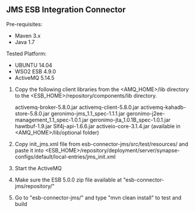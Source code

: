 ## JMS ESB Integration Connector

Pre-requisites:

 - Maven 3.x
 - Java 1.7
 
 Tested Platform:
  - UBUNTU 14.04
  - WSO2 ESB 4.9.0
  - ActiveMQ 5.14.5
  
  
1. Copy the following client libraries from the <AMQ_HOME>/lib directory to the <ESB_HOME>/repository/components/lib directory.   

   activemq-broker-5.8.0.jar
   activemq-client-5.8.0.jar
   activemq-kahadb-store-5.8.0.jar 
   geronimo-jms_1.1_spec-1.1.1.jar
   geronimo-j2ee-management_1.1_spec-1.0.1.jar
   geronimo-jta_1.0.1B_spec-1.0.1.jar
   hawtbuf-1.9.jar
   Slf4j-api-1.6.6.jar
   activeio-core-3.1.4.jar (available in <AMQ_HOME>/lib/optional folder)  
 
2. Copy init_jms.xml file from esb-connector-jms/src/test/resources/ and paste it into 
     <ESB_HOME>/repository/deployment/server/synapse-configs/default/local-entries/jms_init.xml

3. Start the ActiveMQ

4. Make sure the ESB 5.0.0 zip file available at "esb-connector-jms/repository/"

5. Go to "esb-connector-jms/" and type "mvn clean install" to test and build
